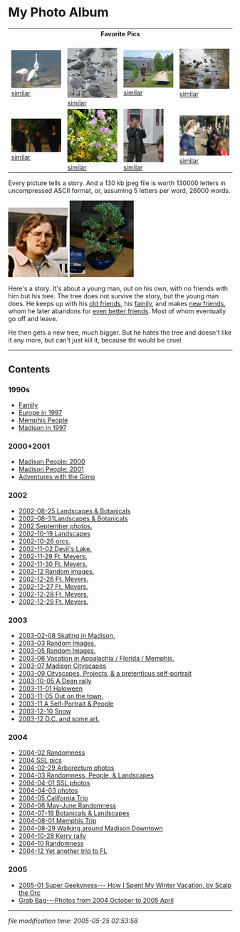 My Photo Album
==============

<table class="p"><tbody><tr><th colspan="4">Favorite Pics</th></tr><tr><td><a href="/photos/2002-12-26-sanibel02.jpg"><img alt="" src="/photos/thumb/2002-12-26-sanibel02.jpg"></a><br><a href="/p/photo-2002-12-26/">similar</a></td><td><br><a href="/photos/2002-12-27-sanibel12.jpg"><img alt="" src="/photos/thumb/2002-12-27-sanibel12.jpg"></a><br><a href="/p/photo-2002-12-27/">similar</a></td><td><a href="/photos/2003-06-03-fontana.jpg"><img alt="" src="/photos/thumb/2003-06-03-fontana.jpg"></a><br><a href="/p/photo-2003-06/">similar</a></td><td><a href="/photos/2004-02-29-arbor-10.jpg"><img alt="[Thumb]" src="/photos/thumb/2004-02-29-arbor-10.jpg" height="90" width="120"></a><br><a href="/p/photo-2004-02-29/">similar</a></td></tr><tr><td><a href="/photos/2004-05-30-img_1388.jpg"><img alt="[Thumb]" src="/photos/thumb/2004-05-30-img_1388.jpg" class="fn" height="75" width="120"></a><br><a href="?p=photo-2004-06">similar</a></td><td><a href="/photos/2004-07-18-wildflowers_2.jpg"><img alt="[Thumb]" src="/photos/thumb/2004-07-18-wildflowers_2.jpg" class="fn" height="120" width="120"></a><br><a href="/p/photo-2004-07-18">similar</a></td><td><a href="/photos/2004-10-28-img_1529.jpg"><img src="/photos/thumb/2004-10-28-img_1529.jpg" alt="[Thumb]" height="120" width="90"></a><br><a href="/p/photo-2004-10-28">similar</a></td><td><a href="/photos/2005-04-07-img_1726.jpg"><img src="/photos/thumb/2005-04-07-img_1726.jpg" alt="[Thumb]" height="90" width="120"></a><br><a href="/p/photo-2005-04">similar</a></td></tr></tbody></table>

Every picture tells a story. And a 130 kb jpeg file is worth 130000 letters in uncompressed ASCII format, or, assuming 5 letters per word, 26000 words.

![Me, August 23, 1997](/photos/1997-09-halface.jpg) ![My Late Tree](/photos/1997-09-tree.jpg)

Here's a story. It's about a young man, out on his own, with no friends with him but his tree. The tree does not survive the story, but the young man does. He keeps up with his [old friends](/p/photo-mempho), his [family](/p/photo-1997-07-europe), and makes [new friends,](/p/photo-1997-09-school) whom he later abandons for [even better friends](/p/photo-2000-madison). Most of whom eventually go off and leave.

He then gets a new tree, much bigger. But he hates the tree and doesn't like it any more, but can't just kill it, because tht would be cruel.

* * *

Contents
--------

### 1990s

*   [Family](/p/photo-family)
*   [Europe in 1997](/p/photo-1997-07-europe)
*   [Memphis People](/p/photo-mempho)
*   [Madison in 1997](/p/photo-1997-09-school)

### 2000+2001

*   [Madison People: 2000](/p/photo-2000-madison)
*   [Madison People: 2001](/p/photo-2001-madison)
*   [Adventures with the Gimp](/p/adventures)

### 2002

*   [2002-08-25 Landscapes & Botanicals](/p/photo-2002-08-25)
*   [2002-08-31Landscapes & Botanicals](/p/photo-2002-08-31)
*   [2002 September photos.](/p/photo-2002-09-00)
*   [2002-10-19 Landscapes](/p/photo-2002-10-19)
*   [2002-10-26 orcs.](/p/photo-2002-10-26)
*   [2002-11-02 Devil's Lake.](/p/photo-2002-11-02)
*   [2002-11-29 Ft. Meyers.](/p/photo-2002-11-29)
*   [2002-11-30 Ft. Meyers.](/p/photo-2002-11-30)
*   [2002-12 Random images.](/p/photo-2002-12-00)
*   [2002-12-26 Ft. Meyers.](/p/photo-2002-12-26)
*   [2002-12-27 Ft. Meyers.](/p/photo-2002-12-27)
*   [2002-12-28 Ft. Meyers.](/p/photo-2002-12-28)
*   [2002-12-29 Ft. Meyers.](/p/photo-2002-12-29)

### 2003

*   [2003-02-08 Skating in Madison.](/p/photo-2003-02-08)
*   [2003-03 Random Images.](/p/photo-2003-03-00)
*   [2003-05 Random Images.](/p/photo-2003-05-00)
*   [2003-06 Vacation in Appalachia / Florida / Memphis.](/p/photo-2003-06)
*   [2003-07 Madison Cityscapes](/p/photo-2003-07)
*   [2003-09 Cityscapes, Projects, & a pretentious self-portrait](/p/photo-2003-09)
*   [2003-10-05 A Dean rally](/p/photo-2003-10-05)
*   [2003-11-01 Haloween](/p/photo-2003-11-01)
*   [2003-11-05 Out on the town.](/p/photo-2003-11-05)
*   [2003-11 A Self-Portrait & People](/p/photo-2003-11)
*   [2003-12-10 Snow](/p/photo-2003-12-10)
*   [2003-12 D.C. and some art.](/p/photo-2003-12)

### 2004

*   [2004-02 Randomness](/p/photo-2004-02)
*   [2004 SSL pics](/p/photo-2004-ssl)
*   [2004-02-29 Arboreetum photos](/p/photo-2004-02-29)
*   [2004-03 Randomness, People, & Landscapes](/p/photo-2004-03)
*   [2004-04-01 SSL photos](/p/photo-2004-04-01)
*   [2004-04-03 photos](/p/photo-2004-04-03)
*   [2004-05 California Trip](/p/photo-2004-05)
*   [2004-06 May-June Randomness](/p/photo-2004-06)
*   [2004-07-18 Botanicals & Landscapes](/p/photo-2004-07-18)
*   [2004-08-01 Memphis Trip](/p/photo-2004-08-01)
*   [2004-08-29 Walking around Madison Downtown](/p/photo-2004-08-29)
*   [2004-10-28 Kerry rally](/p/photo-2004-10-28)
*   [2004-10 Randomness](/p/photo-2004-10)
*   [2004-12 Yet another trip to FL](/p/photo-2004-12)

### 2005

*   [2005-01 Super Geekyness--- How I Spent My Winter Vacation, by Scalp the Orc](/p/photo-2005-01-wow)
*   [Grab Bag---Photos from 2004 October to 2005 April](/p/photo-2005-04)

* * *

<div class="rightside"><em>file modification time: 2005-05-25 02:53:58</em></div>


